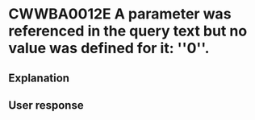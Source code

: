 # CWWBA0012E A parameter was referenced in the query text but no value was defined for it: ''0''.

## Explanation

## User response